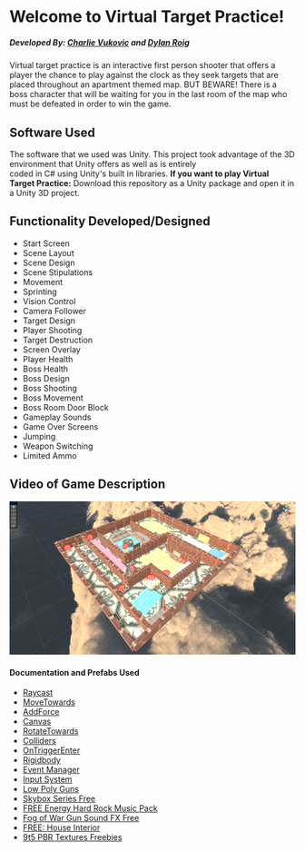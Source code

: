 
# Welcome to Virtual Target Practice!

##### Developed By: [Charlie Vukovic](https://github.com/cavukovic) and [Dylan Roig](https://github.com/dylanroig23)

Virtual target practice is an interactive first person shooter that offers a player the chance to play against the clock as they seek 
targets that are placed throughout an apartment themed map. BUT BEWARE! There is a boss character that will be waiting for you in the 
last room of the map who must be defeated in order to win the game.

## Software Used

The software that we used was Unity. This project took advantage of the 3D environment that Unity offers as well as is entirely  
coded in C# using Unity's built in libraries. **If you want to play Virtual Target Practice:** Download this repository as a Unity
package and open it in a Unity 3D project.

## Functionality Developed/Designed

- Start Screen
- Scene Layout
- Scene Design
- Scene Stipulations
- Movement
- Sprinting
- Vision Control
- Camera Follower
- Target Design
- Player Shooting
- Target Destruction
- Screen Overlay
- Player Health
- Boss Health
- Boss Design
- Boss Shooting
- Boss Movement
- Boss Room Door Block
- Gameplay Sounds
- Game Over Screens
- Jumping
- Weapon Switching
- Limited Ammo

## Video of Game Description

<p align="center">
  <a href="https://youtu.be/0m5UtiO7Pz4">
    <img src="GameEnvironment.PNG" alt="Game Video Link">
  </a>
</p>

#### Documentation and Prefabs Used

- [Raycast](https://docs.unity3d.com/ScriptReference/Physics.Raycast.html)
- [MoveTowards](https://docs.unity3d.com/ScriptReference/Vector3.MoveTowards.html)
- [AddForce](https://docs.unity3d.com/ScriptReference/Rigidbody.AddForce.html)
- [Canvas](https://docs.unity3d.com/Packages/com.unity.ugui@1.0/manual/UICanvas.html)
- [RotateTowards](https://docs.unity3d.com/ScriptReference/Vector3.RotateTowards.html)
- [Colliders](https://docs.unity3d.com/560/Documentation/Manual/CollidersOverview.html)
- [OnTriggerEnter](https://docs.unity3d.com/ScriptReference/Collider.OnTriggerEnter.html)
- [Rigidbody](https://docs.unity3d.com/ScriptReference/Rigidbody.html)
- [Event Manager](https://docs.unity3d.com/Manual/UnityAnalyticsDashboardEventManager.html)
- [Input System](https://docs.unity3d.com/Packages/com.unity.inputsystem@1.5/manual/index.html)
- [Low Poly Guns](https://assetstore.unity.com/packages/3d/props/guns/sample-low-poly-guns-pack-207957)
- [Skybox Series Free](https://assetstore.unity.com/packages/2d/textures-materials/sky/skybox-series-free-103633)
- [FREE Energy Hard Rock Music Pack](https://assetstore.unity.com/packages/audio/music/rock/free-energy-hard-rock-music-pack-54012)
- [Fog of War Gun Sound FX Free](https://assetstore.unity.com/packages/audio/sound-fx/weapons/fog-of-war-gun-sound-fx-free-66100)
- [FREE: House Interior](https://assetstore.unity.com/packages/3d/props/interior/free-house-interior-223416)
- [9t5 PBR Textures Freebies](https://assetstore.unity.com/packages/2d/textures-materials/9t5-pbr-textures-freebies-171062)




 

